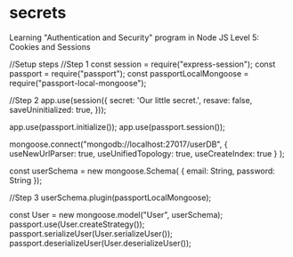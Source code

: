 # secrets
Learning "Authentication and Security" program in Node JS
Level 5: Cookies and Sessions

//Setup steps
//Step 1
const session = require("express-session");
const passport = require("passport");
const passportLocalMongoose = require("passport-local-mongoose");

//Step 2
app.use(session({
  secret: 'Our little secret.',
  resave: false,
  saveUninitialized: true,
}));

app.use(passport.initialize());
app.use(passport.session());

mongoose.connect("mongodb://localhost:27017/userDB", { useNewUrlParser: true, useUnifiedTopology: true, useCreateIndex: true } );

const userSchema = new mongoose.Schema( {
  email: String,
  password: String
});

//Step 3
userSchema.plugin(passportLocalMongoose);

const User = new mongoose.model("User", userSchema);
passport.use(User.createStrategy());
passport.serializeUser(User.serializeUser());
passport.deserializeUser(User.deserializeUser());
